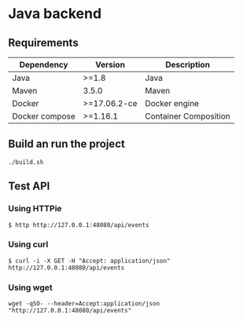 # Java backend

## Requirements

| Dependency | Version | Description |
| ---------- | ------- | ----------- |
| Java | >=1.8| Java |
| Maven | 3.5.0| Maven |
| Docker | >=17.06.2-ce | Docker engine |
| Docker compose | >=1.16.1 | Container Composition |

## Build an run the project

```
./build.sh
```


## Test API

### Using HTTPie

```
$ http http://127.0.0.1:48080/api/events
```

###  Using curl

```
$ curl -i -X GET -H "Accept: application/json" http://127.0.0.1:48080/api/events
```

###  Using wget

```
wget -qSO- --header=Accept:application/json "http://127.0.0.1:48080/api/events"

```

